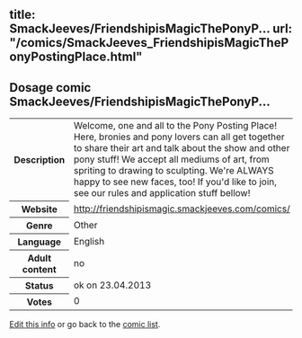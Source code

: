 title: SmackJeeves/FriendshipisMagicThePonyP...
url: "/comics/SmackJeeves_FriendshipisMagicThePonyPostingPlace.html"
---
Dosage comic SmackJeeves/FriendshipisMagicThePonyP...
-----------------------------------------

<table class="comicinfo">
<tr>
<th>Description</th><td>Welcome, one and all to the Pony Posting Place! Here, bronies and pony lovers can all get together to share their art and talk about the show and other pony stuff! We accept all mediums of art, from spriting to drawing to sculpting. We're ALWAYS happy to see new faces, too! If you'd like to join, see our rules and application stuff bellow!</td>
</tr>
<tr>
<th>Website</th><td><a href="http://friendshipismagic.smackjeeves.com/comics/">http://friendshipismagic.smackjeeves.com/comics/</a></td>
</tr>
<tr>
<th>Genre</th><td>Other</td>
</tr>
<tr>
<th>Language</th><td>English</td>
</tr>
<tr>
<th>Adult content</th><td>no</td>
</tr>
<tr>
<th>Status</th><td>ok on 23.04.2013</td>
</tr>
<tr>
<th>Votes</th><td>0</div></td>
</tr>
</table>

[Edit this info](/comics/SmackJeeves_FriendshipisMagicThePonyPostingPlace_edit.html) or go back to the [comic list](../comic-index.html).
